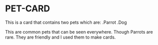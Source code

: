 # PET-CARD
This is a card that contains two pets which are:
.Parrot
.Dog

This are common pets that can be seen everywhere. 
Though Parrots are rare.
They are friendly and I used them to make cards.

